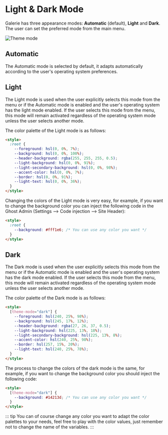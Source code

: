 # Light & Dark Mode

Galerie has three appearance modes: **Automatic** (default), **Light** and **Dark**. The user can set the preferred mode from the main menu.

![Theme mode](https://res.cloudinary.com/edev/image/upload/v1633199586/galerie/theme-mode.png)

## Automatic

The Automatic mode is selected by default, it adapts automatically according to the user's operating system preferences.

## Light

The Light mode is used when the user explicitly selects this mode from the menu or if the Automatic mode is enabled and the user's operating system has the light mode enabled. If the user selects this mode from the menu, this mode will remain activated regardless of the operating system mode unless the user selects another mode.

The color palette of the Light mode is as follows:

```html
<style>
  :root {
    --foreground: hsl(0, 0%, 7%);
    --background: hsl(0, 0%, 100%);
    --header-background: rgba(255, 255, 255, 0.5);
    --light-background: hsl(0, 0%, 91%);
    --light-secondary-background: hsl(0, 0%, 98%);
    --accent-color: hsl(0, 0%, 7%);
    --border: hsl(0, 0%, 91%);
    --light-text: hsl(0, 0%, 36%);
  }
</style>
```

Changing the colors of the Light mode is very easy, for example, if you want to change the background color you can inject the following code in the Ghost Admin (Settings --> Code injection --> Site Header):

```html
<style>
  :root {
    --background: #fff1e6; /* You can use any color you want */
  }
</style>
```

## Dark

The Dark mode is used when the user explicitly selects this mode from the menu or if the Automatic mode is enabled and the user's operating system has the dark mode enabled. If the user selects this mode from the menu, this mode will remain activated regardless of the operating system mode unless the user selects another mode.

The color palette of the Dark mode is as follows:

```html
<style>
  [theme-mode="dark"] {
    --foreground: hsl(240, 25%, 98%);
    --background: hsl(245, 17%, 12%);
    --header-background: rgba(27, 26, 37, 0.5);
    --light-background: hsl(225, 13%, 18%);
    --light-secondary-background: hsl(225, 13%, 8%);
    --accent-color: hsl(240, 25%, 98%);
    --border: hsl(257, 15%, 20%);
    --light-text: hsl(240, 25%, 78%);
  }
</style>
```

The process to change the colors of the dark mode is the same, for example, if you want to change the background color you should inject the following code:

```html
<style>
  [theme-mode="dark"] {
    --background: #14213d; /* You can use any color you want */
  }
</style>
```

::: tip
You can of course change any color you want to adapt the color palettes to your needs, feel free to play with the color values, just remember not to change the name of the variables.
:::
